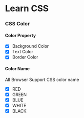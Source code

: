 # Learn CSS

### CSS Color
#### Color Property
  - [x] Background Color
  - [x] Text Color
  - [x] Border Color
#### Color Name
<p>All Browser Support CSS color name</p>

 - [x] RED
 - [x] GREEN
 - [x] BLUE
 - [x] WHITE
 - [x] BLACK